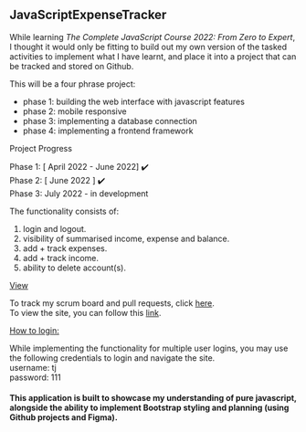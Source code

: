 ## JavaScriptExpenseTracker

While learning <i>The Complete JavaScript Course 2022: From Zero to Expert</i>, I thought it would only be fitting to build out my own version of the tasked activities to implement what I have learnt, and place it into a project that can be tracked and stored on Github.

This will be a four phrase project:

<ul>
  <li>phase 1: building the web interface with javascript features</li>
  <li>phase 2: mobile responsive</li>
  <li>phase 3: implementing a database connection</li>
  <li>phase 4: implementing a frontend framework</li>
</ul>

Project Progress

Phase 1: [ April 2022 - June 2022] :heavy_check_mark: <br>
Phase 2: [ June 2022 ] :heavy_check_mark: <br>
Phase 3: July 2022 - in development

The functionality consists of:

1. login and logout.
2. visibility of summarised income, expense and balance.
3. add + track expenses.
4. add + track income.
5. ability to delete account(s).

<ins>View</ins>
<p>
To track my scrum board and pull requests, click <a href="https://github.com/TeriJacobs/JavaScriptExpenseTracker/projects/1">here</a>.<br>
To view the site, you can follow this <a href="https://terijacobs.github.io/JavaScriptExpenseTracker/">link</a>. 
</p>

<ins>How to login:</ins>
<p>
While implementing the functionality for multiple user logins, you may use the following credentials to login and navigate the site.<br>
username: tj<br>
password: 111
</p>


#### This application is built to showcase my understanding of pure javascript, alongside the ability to implement Bootstrap styling and planning (using Github projects and Figma).


